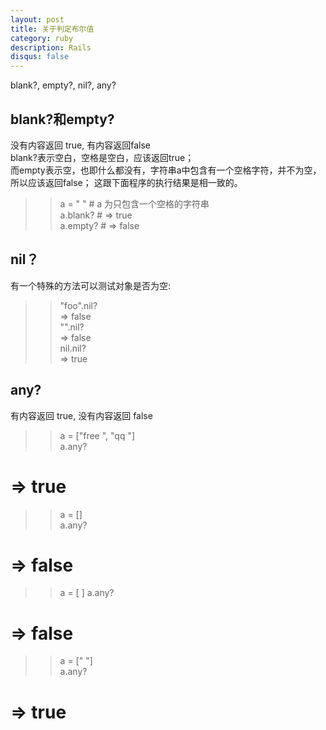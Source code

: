 ```yaml
---
layout: post
title: 关于判定布尔值
category: ruby
description: Rails
disqus: false
---
```

blank?, empty?, nil?, any?   

## blank?和empty?
没有内容返回 true, 有内容返回false   
blank?表示空白，空格是空白，应该返回true；    
而empty表示空，也即什么都没有，字符串a中包含有一个空格字符，并不为空，所以应该返回false；
这跟下面程序的执行结果是相一致的。    

>> a = " "      # a 为只包含一个空格的字符串   
>> a.blank?     # =>   true   
>> a.empty?     # =>   false   


## nil？
有一个特殊的方法可以测试对象是否为空:   

>> "foo".nil?   
=> false   
>> "".nil?   
=> false   
>> nil.nil?   
=> true   

## any?
有内容返回 true, 没有内容返回 false   

>> a = ["free ", "qq "]   
>> a.any?    
 # =>   true  

>> a = []   
>> a.any?        
 # =>   false       

>> a = [ ]
>> a.any?      
 # =>   false    

>> a = [" "]   
>> a.any?     
 # =>   true   





